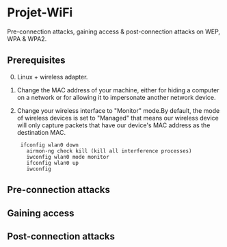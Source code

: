 # Projet-WiFi

Pre-connection attacks, gaining access & post-connection attacks on WEP, WPA & WPA2.

## Prerequisites
0. Linux + wireless adapter.
1. Change the MAC address of your machine, either for hiding a computer on a network or for allowing it to impersonate another network device.
2. Change your wireless interface to "Monitor" mode.By default, the mode of wireless devices is set to "Managed" that means our wireless device will only capture packets that have our device's MAC address as the destination MAC.

        ifconfig wlan0 down
	      airmon-ng check kill (kill all interference processes)
	      iwconfig wlan0 mode monitor
	      ifconfig wlan0 up
	      iwconfig

## Pre-connection attacks




## Gaining access

## Post-connection attacks
